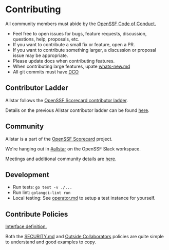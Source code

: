 # Contributing

All community members must abide by the [OpenSSF Code of
Conduct.](https://openssf.org/community/code-of-conduct/)

* Feel free to open issues for bugs, feature requests, discussion,
  questions, help, proposals, etc.
* If you want to contribute a small fix or feature, open a PR.
* If you want to contribute something larger, a discussion or proposal
  issue may be appropriate.
* Please update docs when contributing features.
* When contributing large features, upate [whats-new.md](whats-new.md)
* All git commits must have [DCO](https://wiki.linuxfoundation.org/dco)

## Contributor Ladder

Allstar follows the [OpenSSF Scorecard contributor ladder](https://github.com/ossf/scorecard/blob/main/CONTRIBUTOR_LADDER.md).

Details on the previous Allstar contributor ladder can be found [here](/contributor-ladder.md).

## Community

Allstar is a part of the [OpenSSF Scorecard](https://github.com/ossf/scorecard) project.

We're hanging out in [#allstar](https://openssf.slack.com/archives/C02UQ2RL0HM) on the OpenSSF Slack workspace.

Meetings and additional community details are [here](https://github.com/ossf/scorecard#connect-with-the-scorecard-community).

## Development

* Run tests: `go test -v ./...`
* Run lint: `golangci-lint run`
* Local testing: See [operator.md](operator.md) to setup a test instance for yourself.

## Contribute Policies

[Interface definition.](pkg/policydef/policydef.go)

Both the [SECURITY.md](pkg/policies/security/security.go) and [Outside
Collaborators](pkg/policies/outside/outside.go) policies are quite simple to
understand and good examples to copy.
